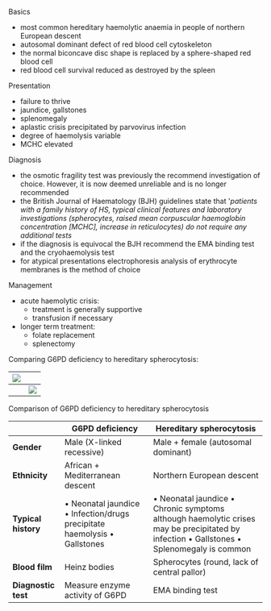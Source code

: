 Basics  
* most common hereditary haemolytic anaemia in people of northern European descent
* autosomal dominant defect of red blood cell cytoskeleton
* the normal biconcave disc shape is replaced by a sphere\-shaped red blood cell
* red blood cell survival reduced as destroyed by the spleen

  
Presentation  
* failure to thrive
* jaundice, gallstones
* splenomegaly
* aplastic crisis precipitated by parvovirus infection
* degree of haemolysis variable
* MCHC elevated

  
Diagnosis  
* the osmotic fragility test was previously the recommend investigation of choice. However, it is now deemed unreliable and is no longer recommended
* the British Journal of Haematology (BJH) guidelines state that '*patients with a family history of HS, typical clinical features and laboratory investigations (spherocytes, raised mean corpuscular haemoglobin concentration \[MCHC], increase in reticulocytes) do not require any additional tests*
* if the diagnosis is equivocal the BJH recommend the EMA binding test and the cryohaemolysis test
* for atypical presentations electrophoresis analysis of erythrocyte membranes is the method of choice

  
Management  
* acute haemolytic crisis:
	+ treatment is generally supportive
	+ transfusion if necessary
* longer term treatment:
	+ folate replacement
	+ splenectomy

  
Comparing G6PD deficiency to hereditary spherocytosis:  
  


| [![](https://d32xxyeh8kfs8k.cloudfront.net/images_Passmedicine/pdd905.png)](https://d32xxyeh8kfs8k.cloudfront.net/images_Passmedicine/pdd905b.png) | |
| --- | --- |
|  | [![](https://d32xxyeh8kfs8k.cloudfront.net/css/images/mag_glass.png)](https://d32xxyeh8kfs8k.cloudfront.net/images_Passmedicine/pdd905b.png) |

Comparison of G6PD deficiency to hereditary spherocytosis  


|  | **G6PD deficiency** | **Hereditary spherocytosis** |
| --- | --- | --- |
| **Gender** | Male (X\-linked recessive) | Male \+ female (autosomal dominant) |
| **Ethnicity** | African \+ Mediterranean descent | Northern European descent |
| **Typical history** | • Neonatal jaundice • Infection/drugs precipitate haemolysis • Gallstones | • Neonatal jaundice • Chronic symptoms although haemolytic crises may be precipitated by infection • Gallstones • Splenomegaly is common |
| **Blood film** | Heinz bodies | Spherocytes (round, lack of central pallor) |
| **Diagnostic test** | Measure enzyme activity of G6PD | EMA binding test |


